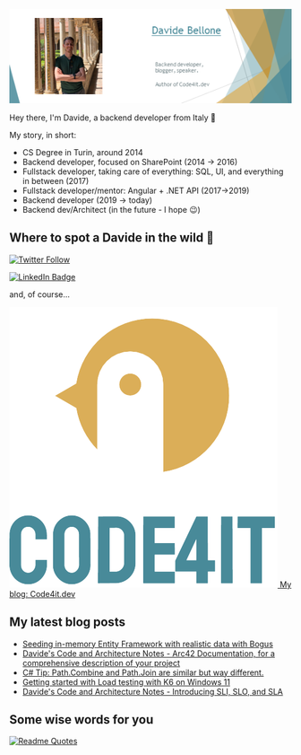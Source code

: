 ![Profile banner](./DavideBellone.png)

Hey there, I'm Davide, a backend developer from Italy 🤏 

My story, in short:

* CS Degree in Turin, around 2014
* Backend developer, focused on SharePoint (2014 -> 2016)
* Fullstack developer, taking care of everything: SQL, UI, and everything in between (2017)
* Fullstack developer/mentor: Angular + .NET API (2017->2019)
* Backend developer (2019 -> today)
* Backend dev/Architect (in the future - I hope 😉)

## Where to spot a Davide in the wild 🦏

[![Twitter Follow](https://img.shields.io/twitter/follow/BelloneDavide?label=Let%27s%20get%20in%20touch%20on%20Twitter&style=social)](https://twitter.com/BelloneDavide)

[![LinkedIn Badge](https://img.shields.io/badge/LinkedIn-Profile-informational?style=social&logo=linkedin)](https://www.linkedin.com/in/bellonedavide/)

and, of course...

[![Personal blog](./logo_small.png) My blog: Code4it.dev](https://www.code4it.dev/)


## My latest blog posts

<!-- BLOG-POST-LIST:START -->
- [Seeding in-memory Entity Framework with realistic data with Bogus](https://www.code4it.dev/blog/seed-inmemory-entityframework-bogus/)
- [Davide&#39;s Code and Architecture Notes - Arc42 Documentation, for a comprehensive description of your project](https://www.code4it.dev/architecture-notes/arc42-documentation/)
- [C# Tip: Path.Combine and Path.Join are similar but way different.](https://www.code4it.dev/csharptips/path-combine-vs-path-join/)
- [Getting started with Load testing with K6 on Windows 11](https://www.code4it.dev/blog/k6-load-testing/)
- [Davide&#39;s Code and Architecture Notes - Introducing SLI, SLO, and SLA](https://www.code4it.dev/architecture-notes/sli-vs-slo-vs-sla/)
<!-- BLOG-POST-LIST:END -->



## Some wise words for you

[![Readme Quotes](https://quotes-github-readme.vercel.app/api?type=horizontal&theme=light)](https://github.com/piyushsuthar/github-readme-quotes)

